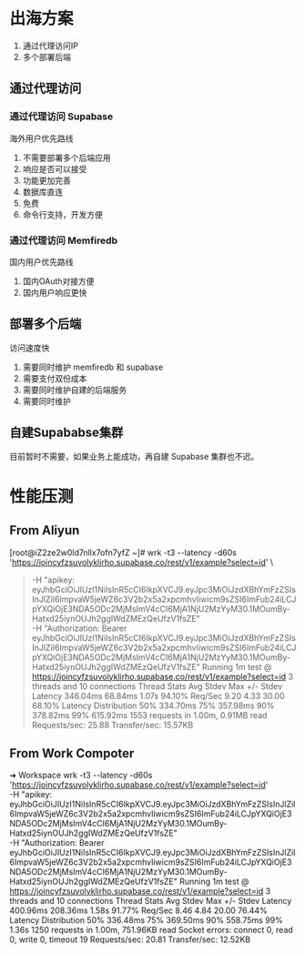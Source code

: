 # 出海方案

1. 通过代理访问IP
2. 多个部署后端

## 通过代理访问

### 通过代理访问 Supabase

海外用户优先路线

1. 不需要部署多个后端应用
2. 响应是否可以接受
4. 功能更加完善
5. 数据库直连
6. 免费
7. 命令行支持，开发方便

### 通过代理访问 Memfiredb

国内用户优先路线

1. 国内OAuth对接方便
2. 国内用户响应更快

## 部署多个后端

访问速度快

1. 需要同时维护 memfiredb 和 supabase
2. 需要支付双份成本
3. 需要同时维护自建的后端服务
4. 需要同时维护

## 自建Supababse集群

目前暂时不需要，如果业务上能成功，再自建 Supabase 集群也不迟。

# 性能压测

## From Aliyun

[root@iZ2ze2w0ld7nllx7ofn7yfZ ~]# wrk -t3 --latency -d60s 'https://joincyfzsuvolyklirho.supabase.co/rest/v1/example?select=id' \
> -H "apikey: eyJhbGciOiJIUzI1NiIsInR5cCI6IkpXVCJ9.eyJpc3MiOiJzdXBhYmFzZSIsInJlZiI6ImpvaW5jeWZ6c3V2b2x5a2xpcmhvIiwicm9sZSI6ImFub24iLCJpYXQiOjE3NDA5ODc2MjMsImV4cCI6MjA1NjU2MzYyM30.1MOumBy-Hatxd25iynOUJh2ggIWdZMEzQeUfzV1fsZE" \
> -H "Authorization: Bearer eyJhbGciOiJIUzI1NiIsInR5cCI6IkpXVCJ9.eyJpc3MiOiJzdXBhYmFzZSIsInJlZiI6ImpvaW5jeWZ6c3V2b2x5a2xpcmhvIiwicm9sZSI6ImFub24iLCJpYXQiOjE3NDA5ODc2MjMsImV4cCI6MjA1NjU2MzYyM30.1MOumBy-Hatxd25iynOUJh2ggIWdZMEzQeUfzV1fsZE"
Running 1m test @ https://joincyfzsuvolyklirho.supabase.co/rest/v1/example?select=id
  3 threads and 10 connections
  Thread Stats   Avg      Stdev     Max   +/- Stdev
    Latency   346.04ms   68.84ms   1.07s    94.10%
    Req/Sec     9.20      4.33    30.00     68.10%
  Latency Distribution
     50%  334.70ms
     75%  357.98ms
     90%  378.82ms
     99%  615.92ms
  1553 requests in 1.00m, 0.91MB read
Requests/sec:     25.88
Transfer/sec:     15.57KB

## From Work Compoter

➜  Workspace wrk -t3 --latency -d60s 'https://joincyfzsuvolyklirho.supabase.co/rest/v1/example?select=id' \
-H "apikey: eyJhbGciOiJIUzI1NiIsInR5cCI6IkpXVCJ9.eyJpc3MiOiJzdXBhYmFzZSIsInJlZiI6ImpvaW5jeWZ6c3V2b2x5a2xpcmhvIiwicm9sZSI6ImFub24iLCJpYXQiOjE3NDA5ODc2MjMsImV4cCI6MjA1NjU2MzYyM30.1MOumBy-Hatxd25iynOUJh2ggIWdZMEzQeUfzV1fsZE" \
-H "Authorization: Bearer eyJhbGciOiJIUzI1NiIsInR5cCI6IkpXVCJ9.eyJpc3MiOiJzdXBhYmFzZSIsInJlZiI6ImpvaW5jeWZ6c3V2b2x5a2xpcmhvIiwicm9sZSI6ImFub24iLCJpYXQiOjE3NDA5ODc2MjMsImV4cCI6MjA1NjU2MzYyM30.1MOumBy-Hatxd25iynOUJh2ggIWdZMEzQeUfzV1fsZE"
Running 1m test @ https://joincyfzsuvolyklirho.supabase.co/rest/v1/example?select=id
  3 threads and 10 connections
  Thread Stats   Avg      Stdev     Max   +/- Stdev
    Latency   400.96ms  208.36ms   1.58s    91.77%
    Req/Sec     8.46      4.84    20.00     76.44%
  Latency Distribution
     50%  336.48ms
     75%  369.50ms
     90%  558.75ms
     99%    1.36s
  1250 requests in 1.00m, 751.96KB read
  Socket errors: connect 0, read 0, write 0, timeout 19
Requests/sec:     20.81
Transfer/sec:     12.52KB